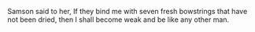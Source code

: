 Samson said to her, If they bind me with seven fresh bowstrings that have not been dried, then I shall become weak and be like any other man.
